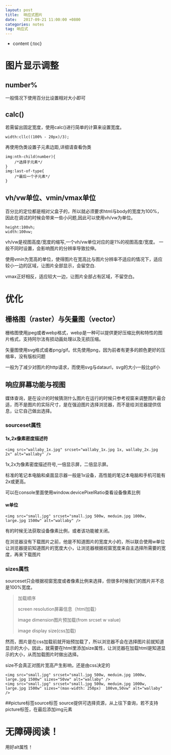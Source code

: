 ```yaml
---
layout: post
title:  响应式图片
date:   2017-09-21 11:00:00 +0800
categories: notes
tag: 响应式
---
```


* content
{:toc}


# 图片显示调整
## number%
一般情况下使用百分比设置相对大小即可
## calc()
若需留出固定宽度，使用calc()进行简单的计算来设置宽度。

```
width:cllc((100% - 20px)/3);
```
再使用伪类设置子元素边距,详细请查看伪类

```
img:nth-child(number){
    /*选择子元素*/
}
img:last-of-type{
    /*最后一个子元素*/
}
```
## vh/vw单位、vmin/vmax单位
百分比的定位都是相对父盒子的，所以就必须要求html与body的宽度为100%，因此在调试的时候会带来一些小问题,因此可以使用vh/vw为单位。

```
height:100vh;
width:100vw;
```
vh/vw是视图高度/宽度的缩写,一个vh/vw单位对应的是1%的视图高度/宽度。
一般不同时设置，会影响图片的分辨率导致拉伸。

使用vmin为宽高的单位，使得图片在宽高比与图片分辨率不适应的情况下，适应较小一边的区域，让图片全部显示，会留空白.

vmax正好相反，适应较大一边，让图片全部占有区域，不留空白。

# 优化
## 栅格图（raster）与矢量图（vector）
栅格图使用jpeg或者webp格式，webp是一种可以提供更好压缩比例和特性的图片格式，支持阿尔法有损动画处理以及无损压缩。

矢量图使用svg格式或者png/gif。优先使用png，因为前者有更多的颜色更好的压缩率，没有版权问题

一般为了减少对图片的http请求，而使用svg与dataurl，svg的大小一般比gif小

## 响应屏幕功能与视图
媒体查询，是在设计的时候猜测什么图片在运行的时候只参考视窗来调整图片最合适，而不是图片的实际尺寸，是在强迫图片选择浏览器，而不是给浏览器提供信息，让它自己做出选择。
### sourceset属性
#### 1x,2x像素密度描述符
```
<img src="wallaby_1x.jpg" srcset="wallaby_1x.jpg 1x, wallaby_2x.jpg 2x" alt="wallaby" />
```
1x,2x为像素密度描述符号,一倍显示屏，二倍显示屏。

标准的笔记本电脑和桌面显示器一般是1x设备，高性能的笔记本电脑和手机可能有2x或更高。

可以在console里面使用window.devicePixelRatio查看设备像素比例

#### w单位
```
<img src="small.jpg" srcset="small.jpg 500w, meduim.jpg 1000w, large.jpg 1500w" alt="wallaby" />
```
有的时候无法获取设备像素比例，或者该功能被关闭。

在浏览器没有下载图片之前，他是不知道图片的宽度大小的，所以联合使用w单位让浏览器提前知道图片的宽度大小，让浏览器根据视窗宽度来自主选择所需要的宽度，再来下载图片

### sizes属性
sourceset只会根据视窗宽度或者像素比例来选择，但很多时候我们的图片并不总是100%宽度。

> 加载顺序
>
> screen resolution屏幕信息（html加载）
> 
>image dimension图片预加载(from srcset w value)
>
>image display size(css加载)
>

然而，图片是在css加载前就开始预加载了，所以浏览器不会在选择图片前就知道显示的大小，因此，就需要在html里添加size属性，让浏览器在加载html是知道显示的大小，从而加载图片时做出选择。

size不会真正对图片宽高产生影响，还是由css决定的
```
<img src="small.jpg" srcset="small.jpg 500w, meduim.jpg 1000w, large.jpg 1500w" sizes="50vw" alt="wallaby" />
<img src="small.jpg" srcset="small.jpg 500w, meduim.jpg 1000w, large.jpg 1500w" sizes="(max-width: 250px)  100vm,50vw" alt="wallaby" />
```

##picture标签source标签
source提供可选择资源，从上往下查询，若不支持picture标签，在最后添加img元素

# 无障碍阅读！
用好alt属性！
